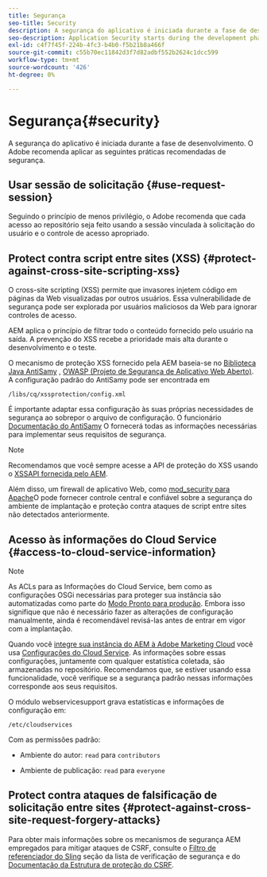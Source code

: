 ```yaml
---
title: Segurança
seo-title: Security
description: A segurança do aplicativo é iniciada durante a fase de desenvolvimento
seo-description: Application Security starts during the development phase
exl-id: c4f7f45f-224b-4fc3-b4b0-f5b21b8a466f
source-git-commit: c55b70ec11842d3f7d82adbf552b2624c1dcc599
workflow-type: tm+mt
source-wordcount: '426'
ht-degree: 0%

---
```


# Segurança{#security}

A segurança do aplicativo é iniciada durante a fase de desenvolvimento. O Adobe recomenda aplicar as seguintes práticas recomendadas de segurança.

## Usar sessão de solicitação {#use-request-session}

Seguindo o princípio de menos privilégio, o Adobe recomenda que cada acesso ao repositório seja feito usando a sessão vinculada à solicitação do usuário e o controle de acesso apropriado.

## Protect contra script entre sites (XSS) {#protect-against-cross-site-scripting-xss}

O cross-site scripting (XSS) permite que invasores injetem código em páginas da Web visualizadas por outros usuários. Essa vulnerabilidade de segurança pode ser explorada por usuários maliciosos da Web para ignorar controles de acesso.

AEM aplica o princípio de filtrar todo o conteúdo fornecido pelo usuário na saída. A prevenção do XSS recebe a prioridade mais alta durante o desenvolvimento e o teste.

O mecanismo de proteção XSS fornecido pela AEM baseia-se no [Biblioteca Java AntiSamy](https://www.owasp.org/index.php/Category:OWASP_AntiSamy_Project) , [OWASP (Projeto de Segurança de Aplicativo Web Aberto)](https://www.owasp.org/). A configuração padrão do AntiSamy pode ser encontrada em

`/libs/cq/xssprotection/config.xml`

É importante adaptar essa configuração às suas próprias necessidades de segurança ao sobrepor o arquivo de configuração. O funcionário [Documentação do AntiSamy](https://www.owasp.org/index.php/Category:OWASP_AntiSamy_Project) O fornecerá todas as informações necessárias para implementar seus requisitos de segurança.

>[!NOTE]
>
>Recomendamos que você sempre acesse a API de proteção do XSS usando o [XSSAPI fornecida pelo AEM](https://helpx.adobe.com/experience-manager/6-5/sites/developing/using/reference-materials/javadoc/com/adobe/granite/xss/XSSAPI.html).

Além disso, um firewall de aplicativo Web, como [mod_security para Apache](https://www.modsecurity.org)O pode fornecer controle central e confiável sobre a segurança do ambiente de implantação e proteção contra ataques de script entre sites não detectados anteriormente.

## Acesso às informações do Cloud Service {#access-to-cloud-service-information}

>[!NOTE]
>
>As ACLs para as Informações do Cloud Service, bem como as configurações OSGi necessárias para proteger sua instância são automatizadas como parte do [Modo Pronto para produção](/help/sites-administering/production-ready.md). Embora isso signifique que não é necessário fazer as alterações de configuração manualmente, ainda é recomendável revisá-las antes de entrar em vigor com a implantação.

Quando você [integre sua instância do AEM à Adobe Marketing Cloud](/help/sites-administering/marketing-cloud.md) você usa [Configurações do Cloud Service](/help/sites-developing/extending-cloud-config.md). As informações sobre essas configurações, juntamente com qualquer estatística coletada, são armazenadas no repositório. Recomendamos que, se estiver usando essa funcionalidade, você verifique se a segurança padrão nessas informações corresponde aos seus requisitos.

O módulo webservicesupport grava estatísticas e informações de configuração em:

`/etc/cloudservices`

Com as permissões padrão:

* Ambiente do autor: `read` para `contributors`

* Ambiente de publicação: `read` para `everyone`

## Protect contra ataques de falsificação de solicitação entre sites {#protect-against-cross-site-request-forgery-attacks}

Para obter mais informações sobre os mecanismos de segurança AEM empregados para mitigar ataques de CSRF, consulte o [Filtro de referenciador do Sling](/help/sites-administering/security-checklist.md#protect-against-cross-site-request-forgery) seção da lista de verificação de segurança e do [Documentação da Estrutura de proteção do CSRF](/help/sites-developing/csrf-protection.md).

